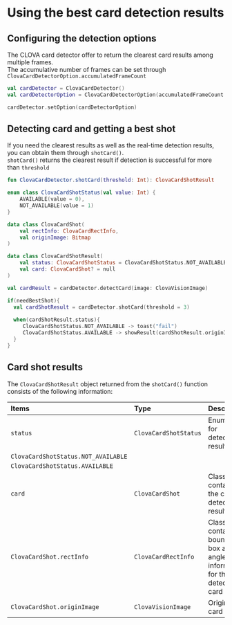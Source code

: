 # Using the best card detection results

## Configuring the detection options

The CLOVA card detector offer to return the clearest card results among multiple frames. <br>The accumulative number of frames can be set through `ClovaCardDetectorOption.accumulatedFrameCount`

```kotlin
val cardDetector = ClovaCardDetector()
val cardDetectorOption = ClovaCardDetectorOption(accumulatedFrameCount = 10)

cardDetector.setOption(cardDetectorOption)

```

## Detecting card and getting a best shot

If you need the clearest results as well as the real-time detection results, you can obtain them through  `shotCard()`.<br>
`shotCard()` returns the clearest result if detection is successful for more than `threshold`

```kotlin
fun ClovaCardDetector.shotCard(threshold: Int): ClovaCardShotResult

enum class ClovaCardShotStatus(val value: Int) {
    AVAILABLE(value = 0),
    NOT_AVAILABLE(value = 1)
}

data class ClovaCardShot(
    val rectInfo: ClovaCardRectInfo,
    val originImage: Bitmap
)

data class ClovaCardShotResult(
    val status: ClovaCardShotStatus = ClovaCardShotStatus.NOT_AVAILABLE,
    val card: ClovaCardShot? = null
)
```

```kotlin
val cardResult = cardDetector.detectCard(image: ClovaVisionImage)

if(needBestShot){
  val cardShotResult = cardDetector.shotCard(threshold = 3)
  
  when(cardShotResult.status){
     ClovaCardShotStatus.NOT_AVAILABLE -> toast("fail")
     ClovaCardShotStatus.AVAILABLE -> showResult(cardShotResult.originImage)
  }
}
```

## Card shot results

The `ClovaCardShotResult` object returned from the `shotCard()` function consists of the following information:

| Items| Type| Description|
|:----------|:----------|----------|
| `status` | `ClovaCardShotStatus` | Enum class for detection results |
| `ClovaCardShotStatus.NOT_AVAILABLE` |  |  |
| `ClovaCardShotStatus.AVAILABLE` |  |  |
| `card` | `ClovaCardShot` | Class containing the clearest detection results |
| `ClovaCardShot.rectInfo` | `ClovaCardRectInfo` | Class containing bounding box and angle information for the detected card |
| `ClovaCardShot.originImage` | `ClovaVisionImage` | Original card image |
